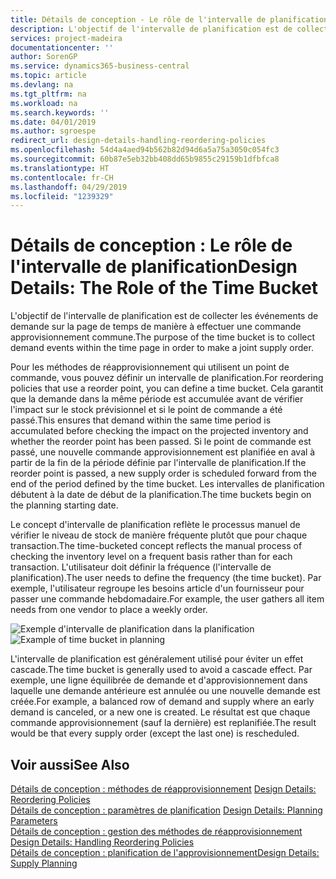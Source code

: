 ```yaml
---
title: Détails de conception - Le rôle de l'intervalle de planification | Microsoft Docs
description: L'objectif de l'intervalle de planification est de collecter les événements de demande sur la page de temps de manière à effectuer une commande approvisionnement commune.
services: project-madeira
documentationcenter: ''
author: SorenGP
ms.service: dynamics365-business-central
ms.topic: article
ms.devlang: na
ms.tgt_pltfrm: na
ms.workload: na
ms.search.keywords: ''
ms.date: 04/01/2019
ms.author: sgroespe
redirect_url: design-details-handling-reordering-policies
ms.openlocfilehash: 54d4a4aed94b562b82d94d6a5a75a3050c054fc3
ms.sourcegitcommit: 60b87e5eb32bb408dd65b9855c29159b1dfbfca8
ms.translationtype: HT
ms.contentlocale: fr-CH
ms.lasthandoff: 04/29/2019
ms.locfileid: "1239329"
---
```

# <a name="design-details-the-role-of-the-time-bucket"></a><span data-ttu-id="aba2c-103">Détails de conception : Le rôle de l'intervalle de planification</span><span class="sxs-lookup"><span data-stu-id="aba2c-103">Design Details: The Role of the Time Bucket</span></span>
<span data-ttu-id="aba2c-104">L'objectif de l'intervalle de planification est de collecter les événements de demande sur la page de temps de manière à effectuer une commande approvisionnement commune.</span><span class="sxs-lookup"><span data-stu-id="aba2c-104">The purpose of the time bucket is to collect demand events within the time page in order to make a joint supply order.</span></span>  

 <span data-ttu-id="aba2c-105">Pour les méthodes de réapprovisionnement qui utilisent un point de commande, vous pouvez définir un intervalle de planification.</span><span class="sxs-lookup"><span data-stu-id="aba2c-105">For reordering policies that use a reorder point, you can define a time bucket.</span></span> <span data-ttu-id="aba2c-106">Cela garantit que la demande dans la même période est accumulée avant de vérifier l'impact sur le stock prévisionnel et si le point de commande a été passé.</span><span class="sxs-lookup"><span data-stu-id="aba2c-106">This ensures that demand within the same time period is accumulated before checking the impact on the projected inventory and whether the reorder point has been passed.</span></span> <span data-ttu-id="aba2c-107">Si le point de commande est passé, une nouvelle commande approvisionnement est planifiée en aval à partir de la fin de la période définie par l'intervalle de planification.</span><span class="sxs-lookup"><span data-stu-id="aba2c-107">If the reorder point is passed, a new supply order is scheduled forward from the end of the period defined by the time bucket.</span></span> <span data-ttu-id="aba2c-108">Les intervalles de planification débutent à la date de début de la planification.</span><span class="sxs-lookup"><span data-stu-id="aba2c-108">The time buckets begin on the planning starting date.</span></span>  

 <span data-ttu-id="aba2c-109">Le concept d'intervalle de planification reflète le processus manuel de vérifier le niveau de stock de manière fréquente plutôt que pour chaque transaction.</span><span class="sxs-lookup"><span data-stu-id="aba2c-109">The time-bucketed concept reflects the manual process of checking the inventory level on a frequent basis rather than for each transaction.</span></span> <span data-ttu-id="aba2c-110">L'utilisateur doit définir la fréquence (l'intervalle de planification).</span><span class="sxs-lookup"><span data-stu-id="aba2c-110">The user needs to define the frequency (the time bucket).</span></span> <span data-ttu-id="aba2c-111">Par exemple, l'utilisateur regroupe les besoins article d'un fournisseur pour passer une commande hebdomadaire.</span><span class="sxs-lookup"><span data-stu-id="aba2c-111">For example, the user gathers all item needs from one vendor to place a weekly order.</span></span>  

 <span data-ttu-id="aba2c-112">![Exemple d'intervalle de planification dans la planification](media/nav_app_supply_planning_2_reorder_cycle.png "Exemple d'intervalle de planification dans la planification")</span><span class="sxs-lookup"><span data-stu-id="aba2c-112">![Example of time bucket in planning](media/nav_app_supply_planning_2_reorder_cycle.png "Example of time bucket in planning")</span></span>  

 <span data-ttu-id="aba2c-113">L'intervalle de planification est généralement utilisé pour éviter un effet cascade.</span><span class="sxs-lookup"><span data-stu-id="aba2c-113">The time bucket is generally used to avoid a cascade effect.</span></span> <span data-ttu-id="aba2c-114">Par exemple, une ligne équilibrée de demande et d'approvisionnement dans laquelle une demande antérieure est annulée ou une nouvelle demande est créée.</span><span class="sxs-lookup"><span data-stu-id="aba2c-114">For example, a balanced row of demand and supply where an early demand is canceled, or a new one is created.</span></span> <span data-ttu-id="aba2c-115">Le résultat est que chaque commande approvisionnement (sauf la dernière) est replanifiée.</span><span class="sxs-lookup"><span data-stu-id="aba2c-115">The result would be that every supply order (except the last one) is rescheduled.</span></span>  

## <a name="see-also"></a><span data-ttu-id="aba2c-116">Voir aussi</span><span class="sxs-lookup"><span data-stu-id="aba2c-116">See Also</span></span>  
 <span data-ttu-id="aba2c-117">[Détails de conception : méthodes de réapprovisionnement](design-details-reordering-policies.md) </span><span class="sxs-lookup"><span data-stu-id="aba2c-117">[Design Details: Reordering Policies](design-details-reordering-policies.md) </span></span>  
 <span data-ttu-id="aba2c-118">[Détails de conception : paramètres de planification](design-details-planning-parameters.md) </span><span class="sxs-lookup"><span data-stu-id="aba2c-118">[Design Details: Planning Parameters](design-details-planning-parameters.md) </span></span>  
 <span data-ttu-id="aba2c-119">[Détails de conception : gestion des méthodes de réapprovisionnement](design-details-handling-reordering-policies.md) </span><span class="sxs-lookup"><span data-stu-id="aba2c-119">[Design Details: Handling Reordering Policies](design-details-handling-reordering-policies.md) </span></span>  
 [<span data-ttu-id="aba2c-120">Détails de conception : planification de l'approvisionnement</span><span class="sxs-lookup"><span data-stu-id="aba2c-120">Design Details: Supply Planning</span></span>](design-details-supply-planning.md)
